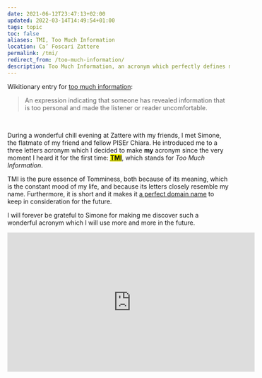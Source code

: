 ```yaml
---
date: 2021-06-12T23:47:13+02:00
updated: 2022-03-14T14:49:54+01:00
tags: topic
toc: false
aliases: TMI, Too Much Information
location: Ca’ Foscari Zattere
permalink: /tmi/
redirect_from: /too-much-information/
description: Too Much Information, an acronym which perfectly defines my tomminess
---
```

Wikitionary entry for [too much information][tmi]:

> An expression indicating that someone has revealed information that is too personal and made the listener or reader uncomfortable.

<br>

During a wonderful chill evening at Zattere with my friends, I met Simone, the flatmate of my friend and fellow PISEr Chiara. He introduced me to a three letters acronym which I decided to make **my** acronym since the very moment I heard it for the first time: <mark><abbr title='Too Much Information'><strong>TMI</strong></abbr></mark>, which stands for *Too Much Information*.

TMI is the pure essence of Tomminess, both because of its meaning, which is the constant mood of my life, and because its letters closely resemble my name. Furthermore, it is short and it makes it [a perfect domain name](https://shop.gandi.net/en/domain/suggest?search=tmi 'Search tmi.\* domains on Gandi') to keep in consideration for the future.

I will forever be grateful to Simone for making me discover such a wonderful acronym which I will use more and more in the future.

<div class='embed-container'>
<iframe width='560' height='315' src='https://www.youtube-nocookie.com/embed/slCRsjMXGIc' title='YouTube video player' frameborder='0' allow='accelerometer; autoplay; clipboard-write; encrypted-media; gyroscope; picture-in-picture' allowfullscreen></iframe>
</div>

[tmi]: https://en.wiktionary.org/wiki/too_much_information '“too much information” on Wikitionary'